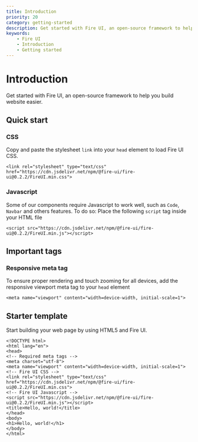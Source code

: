```yaml
---
title: Introduction
priority: 20
category: getting-started
description: Get started with Fire UI, an open-source framework to help you build website easier.
keywords: 
    - Fire UI
    - Introduction
    - Getting started
---
```

# Introduction
Get started with Fire UI, an open-source framework to help you build website easier.
<div class="division">

## Quick start
### CSS
Copy and paste the stylesheet `link` into your `head` element to load Fire UI CSS.
```
<link rel="stylesheet" type="text/css" href="https://cdn.jsdelivr.net/npm/@fire-ui/fire-ui@0.2.2/FireUI.min.css">
```
### Javascript
Some of our components require Javascript to work well, such as `Code`, `Navbar` and others features. To do so: Place the following `script` tag inside your HTML file
```
<script src="https://cdn.jsdelivr.net/npm/@fire-ui/fire-ui@0.2.2/FireUI.min.js"></script>
```

</div>
<div class="division">

## Important tags
### Responsive meta tag
To ensure proper rendering and touch zooming for all devices, add the responsive viewport meta tag to your `head` element
```
<meta name="viewport" content="width=device-width, initial-scale=1">
```
</div>
<div class="division">

## Starter template
Start building your web page by using HTML5 and Fire UI.
```
<!DOCTYPE html>
<html lang="en">
<head>
<!-- Required meta tags -->
<meta charset="utf-8">
<meta name="viewport" content="width=device-width, initial-scale=1">
<!-- Fire UI CSS -->
<link rel="stylesheet" type="text/css" href="https://cdn.jsdelivr.net/npm/@fire-ui/fire-ui@0.2.2/FireUI.min.css">
<!-- Fire UI Javascript -->
<script src="https://cdn.jsdelivr.net/npm/@fire-ui/fire-ui@0.2.2/FireUI.min.js"></script>
<title>Hello, world!</title>
</head>
<body>
<h1>Hello, world!</h1>
</body>
</html>
```
</div>